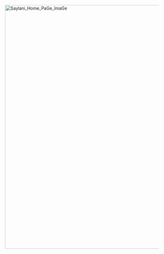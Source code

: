 <img src="https://fiverr-res.cloudinary.com/images/t_main1,q_auto,f_auto,q_auto,f_auto/gigs/185308329/original/0b7607c4f4145dfa5b641b005fc9b2853d80ebcf/create-custom-and-beautiful-websites.png" width="800px" alt="Saylani_Home_PaGe_ImaGe">
